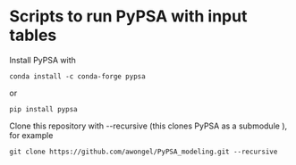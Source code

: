 # Scripts to run PyPSA with input tables

Install PyPSA with

```conda install -c conda-forge pypsa```

or 

```pip install pypsa```


Clone this repository with --recursive (this clones PyPSA as a submodule ), for example

```git clone https://github.com/awongel/PyPSA_modeling.git --recursive```
